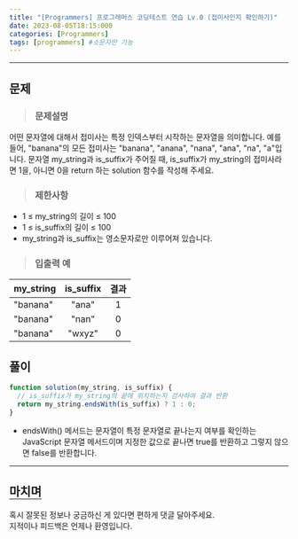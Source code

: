 ```yaml
---
title: "[Programmers] 프로그래머스 코딩테스트 연습 Lv.0 (접미사인지 확인하기)"
date: 2023-08-05T18:15:000
categories: [Programmers]
tags: [programmers] #소문자만 가능
---
```


---

## <b>문제</b>

<h3><blockquote>문제설명
</blockquote></h3>

어떤 문자열에 대해서 접미사는 특정 인덱스부터 시작하는 문자열을 의미합니다. 예를 들어, "banana"의 모든 접미사는 "banana", "anana", "nana", "ana", "na", "a"입니다.
문자열 my_string과 is_suffix가 주어질 때, is_suffix가 my_string의 접미사라면 1을, 아니면 0을 return 하는 solution 함수를 작성해 주세요.

<h3><blockquote>제한사항
</blockquote></h3>

- 1 ≤ my_string의 길이 ≤ 100
- 1 ≤ is_suffix의 길이 ≤ 100
- my_string과 is_suffix는 영소문자로만 이루어져 있습니다.

<h3><blockquote>입출력 예
</blockquote></h3>

| my_string | is_suffix | 결과 |
| --------- | :-------: | :--: |
| "banana"  |   "ana"   |  1   |
| "banana"  |   "nan"   |  0   |
| "banana"  |  "wxyz"   |  0   |

## <b>풀이</b>

```js
function solution(my_string, is_suffix) {
  // is_suffix가 my_string의 끝에 위치하는지 검사하여 결과 반환
  return my_string.endsWith(is_suffix) ? 1 : 0;
}
```

- endsWith() 메서드는 문자열이 특정 문자열로 끝나는지 여부를 확인하는 JavaScript 문자열 메서드이며 지정한 값으로 끝나면 true를 반환하고 그렇지 않으면 false를 반환합니다.

---

## <b style="border-bottom:2px solid gray"><b>마치며</b></b>

<P>혹시 잘못된 정보나 궁금하신 게 있다면 편하게 댓글 달아주세요.<br/>
지적이나 피드백은 언제나 환영입니다.</p>
